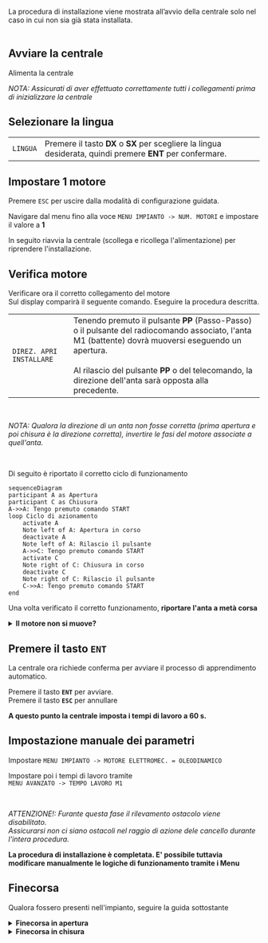 La procedura di installazione viene mostrata all’avvio della centrale solo nel caso in cui non sia già stata installata.<br><br>

## **Avviare la centrale**

Alimenta la centrale

*NOTA: Assicurati di aver effettuato correttamente tutti i collegamenti prima di inizializzare la centrale*

## **Selezionare la lingua**


| | |
| - | - |
| `LINGUA` | Premere il tasto **DX** o **SX** per scegliere la lingua desiderata, quindi premere **ENT** per confermare.

## **Impostare 1 motore**

Premere `ESC` per uscire dalla modalità di configurazione guidata.

Navigare dal menu fino alla voce `MENU IMPIANTO -> NUM. MOTORI` e impostare il valore a **1**

In seguito riavvia la centrale (scollega e ricollega l'alimentazione) per riprendere l'installazione.


## **Verifica motore**

Verificare ora il corretto collegamento del motore<br>
Sul display comparirà il seguente comando. Eseguire la procedura descritta.

| | |
| - | - |
| `DIREZ. APRI INSTALLARE` | Tenendo premuto il pulsante **PP** (Passo-Passo) o il pulsante del radiocomando associato, l'anta M1 (battente) dovrà muoversi eseguendo un apertura.<br><br>Al rilascio del pulsante **PP** o del telecomando, la direzione dell'anta sarà opposta alla precedente. |

<br>

*NOTA: Qualora la direzione di un anta non fosse corretta (prima apertura e poi chisura è la direzione corretta), invertire le fasi del motore associate a quell'anta.*

<br>

Di seguito è riportato il corretto ciclo di funzionamento

```mermaid
sequenceDiagram
participant A as Apertura
participant C as Chiusura
A->>A: Tengo premuto comando START
loop Ciclo di azionamento
    activate A
    Note left of A: Apertura in corso
    deactivate A
    Note left of A: Rilascio il pulsante
    A->>C: Tengo premuto comando START
    activate C
    Note right of C: Chiusura in corso
    deactivate C
    Note right of C: Rilascio il pulsante
    C->>A: Tengo premuto comando START
end
```

Una volta verificato il corretto funzionamento, **riportare l'anta a metà corsa**


<details markdown='1'>
<summary><b>Il motore non si muove?</b></summary>

<font size='6'>
    **Impostare i valori di forza**
</font>

Potrebbe essere necessario aumentare i valori di forza.

In questo caso premere il tasto `ENT` e impostare i seguenti parametri.

| | |
| - | - |
| `MENU AVANZATO -> FORZA M1` | Impostare il valore di forza del motore M1 |

Poi spegnere e riaccendere la centrale per rientrare nella modalità di programmazione.


</details>

## **Premere il tasto `ENT`**

La centrale ora richiede conferma per avviare il processo di apprendimento automatico.

Premere il tasto **`ENT`** per avviare.<br>
Premere il tasto **`ESC`** per annullare<br>

**A questo punto la centrale imposta i tempi di lavoro a 60 s.**

## **Impostazione manuale dei parametri**

Impostare `MENU IMPIANTO -> MOTORE ELETTROMEC. = OLEODINAMICO`

Impostare poi i tempi di lavoro tramite <br>`MENU AVANZATO -> TEMPO LAVORO M1`

<br>

*ATTENZIONE!: Furante questa fase il rilevamento ostacolo viene disabilitato.<br>Assicurarsi non ci siano ostacoli nel raggio di azione dele cancello durante l'intera procedura.*

**La procedura di installazione è completata. E' possibile tuttavia modificare manualmente le logiche di funzionamento tramite i Menu**


## Finecorsa

Qualora fossero presenti nell'impianto, seguire la guida sottostante

<details markdown='1'>
<summary><b>Finecorsa in apertura</b></summary>

In caso l'impianto preveda dei finecorsa in apertura, impostare i parametri come di seguito

| | |
| - | - |
| `Menu Impianto -> FCA1/FCA2` | **PRESENTE** |

</details>


<details markdown='1'>
<summary><b>Finecorsa in chisura</b></summary>

In caso l'impianto preveda dei finecorsa in chiusura, impostare i parametri come di seguito

| | |
| - | - |
| `Menu Impianto -> FCC1/FCC2` | **PRESENTE** |

</details>
